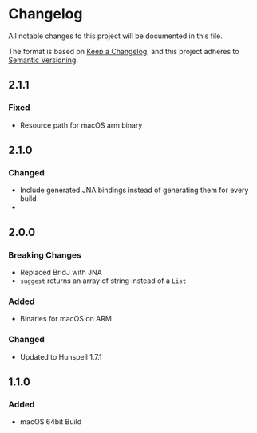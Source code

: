# Changelog
All notable changes to this project will be documented in this file.

The format is based on [Keep a Changelog](https://keepachangelog.com/en/1.0.0/),
and this project adheres to [Semantic Versioning](https://semver.org/spec/v2.0.0.html).

## 2.1.1
### Fixed 
- Resource path for macOS arm binary

## 2.1.0
### Changed
- Include generated JNA bindings instead of generating them for every build
- 
## 2.0.0
### Breaking Changes
- Replaced BridJ with JNA
- `suggest` returns an array of string instead of a `List`
### Added
- Binaries for macOS on ARM
### Changed
- Updated to Hunspell 1.7.1

## 1.1.0
### Added
- macOS 64bit Build

